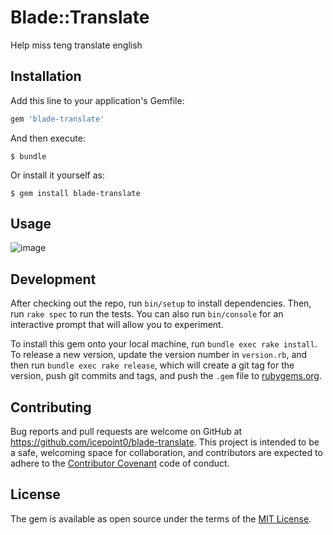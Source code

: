 # Blade::Translate

Help  miss teng translate english

## Installation

Add this line to your application's Gemfile:

```ruby
gem 'blade-translate'
```

And then execute:

    $ bundle

Or install it yourself as:

    $ gem install blade-translate

## Usage

![image](https://github.com/icepoint0/blade-translate/blob/master/thc-translate.png)

## Development

After checking out the repo, run `bin/setup` to install dependencies. Then, run `rake spec` to run the tests. You can also run `bin/console` for an interactive prompt that will allow you to experiment.

To install this gem onto your local machine, run `bundle exec rake install`. To release a new version, update the version number in `version.rb`, and then run `bundle exec rake release`, which will create a git tag for the version, push git commits and tags, and push the `.gem` file to [rubygems.org](https://rubygems.org).

## Contributing

Bug reports and pull requests are welcome on GitHub at https://github.com/icepoint0/blade-translate. This project is intended to be a safe, welcoming space for collaboration, and contributors are expected to adhere to the [Contributor Covenant](http://contributor-covenant.org) code of conduct.


## License

The gem is available as open source under the terms of the [MIT License](http://opensource.org/licenses/MIT).

